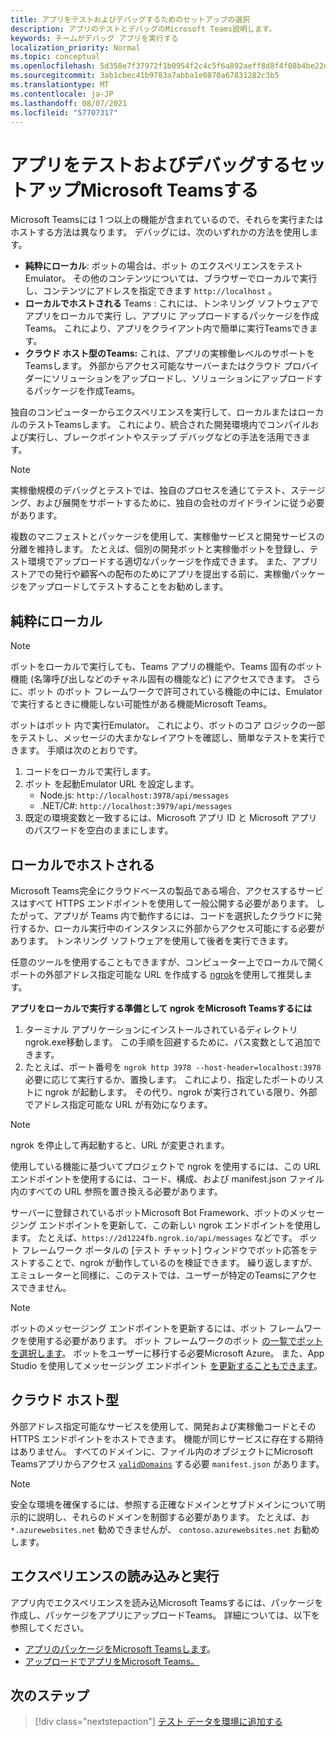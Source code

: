 ```yaml
---
title: アプリをテストおよびデバッグするためのセットアップの選択
description: アプリのテストとデバッグのMicrosoft Teams説明します。
keywords: チームがデバッグ アプリを実行する
localization_priority: Normal
ms.topic: conceptual
ms.openlocfilehash: 5d358e7f37972f1b0954f2c4c5f6a892aeff8d8f4f08b4be22d4ae0215acbebe
ms.sourcegitcommit: 3ab1cbec41b9783a7abba1e0870a67831282c3b5
ms.translationtype: MT
ms.contentlocale: ja-JP
ms.lasthandoff: 08/07/2021
ms.locfileid: "57707317"
---
```

# <a name="choose-a-setup-to-test-and-debug-your-microsoft-teams-app"></a>アプリをテストおよびデバッグするセットアップMicrosoft Teamsする

Microsoft Teamsには 1 つ以上の機能が含まれているので、それらを実行またはホストする方法は異なります。 デバッグには、次のいずれかの方法を使用します。

* **純粋にローカル**: ボットの場合は、ボット のエクスペリエンスをテストEmulator。 その他のコンテンツについては、ブラウザーでローカルで実行し、コンテンツにアドレスを指定できます `http://localhost` 。
* **ローカルでホストされる** Teams : これには、トンネリング ソフトウェアでアプリをローカルで実行 [](~/concepts/build-and-test/apps-package.md)し、アプリに [](~/concepts/deploy-and-publish/apps-upload.md)アップロードするパッケージを作成Teams。 これにより、アプリをクライアント内で簡単に実行Teamsできます。
* **クラウド ホスト型のTeams:** これは、アプリの実稼働レベルのサポートをTeamsします。 外部からアクセス可能なサーバーまたはクラウド プロバイダーにソリューションをアップロードし、ソリューションにアップロードする[](~/concepts/build-and-test/apps-package.md)パッケージを作成Teams。 [](~/concepts/deploy-and-publish/apps-upload.md)

独自のコンピューターからエクスペリエンスを実行して、ローカルまたはローカルのテストTeamsします。 これにより、統合された開発環境内でコンパイルおよび実行し、ブレークポイントやステップ デバッグなどの手法を活用できます。 

> [!NOTE]
> 実稼働規模のデバッグとテストでは、独自のプロセスを通じてテスト、ステージング、および展開をサポートするために、独自の会社のガイドラインに従う必要があります。

複数のマニフェストとパッケージを使用して、実稼働サービスと開発サービスの分離を維持します。 たとえば、個別の開発ボットと実稼働ボットを登録し、テスト環境でアップロードする適切なパッケージを作成できます。 また、アプリストアでの発行や顧客への配布のためにアプリを提出する前に、実稼働パッケージをアップロードしてテストすることをお勧めします。

## <a name="purely-local"></a>純粋にローカル

> [!NOTE]
> ボットをローカルで実行しても、Teams アプリの機能や、Teams 固有のボット機能 (名簿呼び出しなどのチャネル固有の機能など) にアクセスできます。 さらに、ボット のボット フレームワークで許可されている機能の中には、Emulator で実行するときに機能しない可能性がある機能Microsoft Teams。

ボットはボット 内で実行Emulator。 これにより、ボットのコア ロジックの一部をテストし、メッセージの大まかなレイアウトを確認し、簡単なテストを実行できます。 手順は次のとおりです。

1. コードをローカルで実行します。
2. ボット を起動Emulator URL を設定します。
   * Node.js: `http://localhost:3978/api/messages`
   * .NET/C#: `http://localhost:3979/api/messages`
3. 既定の環境変数と一致するには、Microsoft アプリ ID と Microsoft アプリのパスワードを空白のままにします。

## <a name="locally-hosted"></a>ローカルでホストされる

Microsoft Teams完全にクラウドベースの製品である場合、アクセスするサービスはすべて HTTPS エンドポイントを使用して一般公開する必要があります。 したがって、アプリが Teams 内で動作するには、コードを選択したクラウドに発行するか、ローカル実行中のインスタンスに外部からアクセス可能にする必要があります。 トンネリング ソフトウェアを使用して後者を実行できます。

任意のツールを使用することもできますが、コンピューター上でローカルで開くポートの外部アドレス指定可能な URL を作成する [ngrok](https://ngrok.com/download)を使用して推奨します。 

**アプリをローカルで実行する準備として ngrok をMicrosoft Teamsするには**

1. ターミナル アプリケーションにインストールされているディレクトリngrok.exe移動します。 この手順を回避するために、パス変数として追加できます。
2. たとえば、ポート番号を `ngrok http 3978 --host-header=localhost:3978` 必要に応じて実行するか、置換します。
   これにより、指定したポートのリストに ngrok が起動します。 その代り、ngrok が実行されている限り、外部でアドレス指定可能な URL が有効になります。

> [!NOTE]
> ngrok を停止して再起動すると、URL が変更されます。

使用している機能に基づいてプロジェクトで ngrok を使用するには、この URL エンドポイントを使用するには、コード、構成、および manifest.json ファイル内のすべての URL 参照を置き換える必要があります。

サーバーに登録されているボットMicrosoft Bot Framework、ボットのメッセージング エンドポイントを更新して、この新しい ngrok エンドポイントを使用します。 たとえば、`https://2d1224fb.ngrok.io/api/messages` などです。 ボット フレームワーク ポータルの [テスト チャット] ウィンドウでボット応答をテストすることで、ngrok が動作しているのを検証できます。 繰り返しますが、エミュレーターと同様に、このテストでは、ユーザーが特定のTeamsにアクセスできません。

> [!NOTE]
> ボットのメッセージング エンドポイントを更新するには、ボット フレームワークを使用する必要があります。 ボット フレームワークのボット [の一覧でボットを選択します](https://dev.botframework.com/bots)。 ボットをユーザーに移行する必要Microsoft Azure。 また、App Studio を使用してメッセージング エンドポイント [を更新することもできます](~/concepts/build-and-test/app-studio-overview.md)。

## <a name="cloud-hosted"></a>クラウド ホスト型

外部アドレス指定可能なサービスを使用して、開発および実稼働コードとその HTTPS エンドポイントをホストできます。 機能が同じサービスに存在する期待はありません。 すべてのドメインに、ファイル内のオブジェクトにMicrosoft Teamsアプリからアクセス [`validDomains`](~/resources/schema/manifest-schema.md#validdomains) する必要 `manifest.json` があります。

> [!NOTE]
> 安全な環境を確保するには、参照する正確なドメインとサブドメインについて明示的に説明し、それらのドメインを制御する必要があります。 たとえば、お `*.azurewebsites.net` 勧めできませんが、 `contoso.azurewebsites.net` お勧めします。

## <a name="load-and-run-your-experience"></a>エクスペリエンスの読み込みと実行

アプリ内でエクスペリエンスを読み込Microsoft Teamsするには、パッケージを作成し、パッケージをアプリにアップロードTeams。 詳細については、以下を参照してください。

* [アプリのパッケージをMicrosoft Teamsします](~/concepts/build-and-test/apps-package.md)。
* [アップロードでアプリをMicrosoft Teams。](~/concepts/deploy-and-publish/apps-upload.md)

## <a name="next-step"></a>次のステップ

> [!div class="nextstepaction"] 
> [テスト データを環境に追加する](~/concepts/build-and-test/test-data.md)

